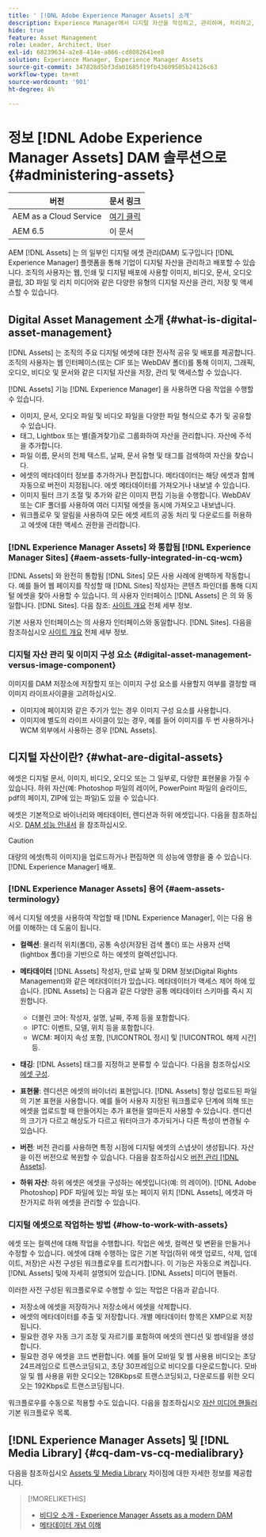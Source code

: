 ```yaml
---
title: ' [!DNL Adobe Experience Manager Assets] 소개'
description: Experience Manager에서 디지털 자산을 작성하고, 관리하며, 처리하고, 배포합니다. 이 안내서에서는 모범 사례, 접근성 기능 및 AEM 6.5 자산 사용 방법에 대해 설명합니다.
hide: true
feature: Asset Management
role: Leader, Architect, User
exl-id: 68239634-a2e8-414e-a866-cd8082641ee8
solution: Experience Manager, Experience Manager Assets
source-git-commit: 347828d5bf3da01685f19fb43609505b24126c63
workflow-type: tm+mt
source-wordcount: '901'
ht-degree: 4%

---
```



# 정보 [!DNL Adobe Experience Manager Assets] DAM 솔루션으로 {#administering-assets}

| 버전 | 문서 링크 |
| -------- | ---------------------------- |
| AEM as a Cloud Service | [여기 클릭](https://experienceleague.adobe.com/ko/docs/experience-manager-cloud-service/content/assets/overview) |
| AEM 6.5 | 이 문서 |

AEM [!DNL Assets] 는 의 일부인 디지털 에셋 관리(DAM) 도구입니다 [!DNL Experience Manager] 플랫폼을 통해 기업이 디지털 자산을 관리하고 배포할 수 있습니다. 조직의 사용자는 웹, 인쇄 및 디지털 배포에 사용할 이미지, 비디오, 문서, 오디오 클립, 3D 파일 및 리치 미디어와 같은 다양한 유형의 디지털 자산을 관리, 저장 및 액세스할 수 있습니다.

## Digital Asset Management 소개 {#what-is-digital-asset-management}

[!DNL Assets] 는 조직의 주요 디지털 에셋에 대한 전사적 공유 및 배포를 제공합니다. 조직의 사용자는 웹 인터페이스(또는 CIF 또는 WebDAV 폴더)를 통해 이미지, 그래픽, 오디오, 비디오 및 문서와 같은 디지털 자산을 저장, 관리 및 액세스할 수 있습니다.

[!DNL Assets] 기능 [!DNL Experience Manager] 을 사용하면 다음 작업을 수행할 수 있습니다.

* 이미지, 문서, 오디오 파일 및 비디오 파일을 다양한 파일 형식으로 추가 및 공유할 수 있습니다.
* 태그, Lightbox 또는 별(즐겨찾기)로 그룹화하여 자산을 관리합니다. 자산에 주석을 추가합니다.
* 파일 이름, 문서의 전체 텍스트, 날짜, 문서 유형 및 태그를 검색하여 자산을 찾습니다.
* 에셋의 메타데이터 정보를 추가하거나 편집합니다. 메타데이터는 해당 에셋과 함께 자동으로 버전이 지정됩니다. 에셋 메타데이터를 가져오거나 내보낼 수 있습니다.
* 이미지 필터 크기 조절 및 추가와 같은 이미지 편집 기능을 수행합니다. WebDAV 또는 CIF 폴더를 사용하여 여러 디지털 에셋을 동시에 가져오고 내보냅니다.
* 워크플로우 및 알림을 사용하여 모든 에셋 세트의 공동 처리 및 다운로드를 허용하고 에셋에 대한 액세스 권한을 관리합니다.

### [!DNL Experience Manager Assets] 와 통합됨 [!DNL Experience Manager Sites] {#aem-assets-fully-integrated-in-cq-wcm}

[!DNL Assets] 와 완전히 통합됨 [!DNL Sites] 모든 사용 사례에 완벽하게 작동합니다. 예를 들어 웹 페이지를 작성할 때 [!DNL Sites] 작성자는 콘텐츠 파인더를 통해 디지털 에셋을 찾아 사용할 수 있습니다. 의 사용자 인터페이스 [!DNL Assets] 은 의 와 동일합니다. [!DNL Sites]. 다음 참조: [사이트 개요](/help/sites-authoring/page-authoring.md) 전체 세부 정보.

기본 사용자 인터페이스는 의 사용자 인터페이스와 동일합니다. [!DNL Sites]. 다음을 참조하십시오 [사이트 개요](/help/sites-authoring/page-authoring.md) 전체 세부 정보.

### 디지털 자산 관리 및 이미지 구성 요소 {#digital-asset-management-versus-image-component}

이미지를 DAM 저장소에 저장할지 또는 이미지 구성 요소를 사용할지 여부를 결정할 때 이미지 라이프사이클을 고려하십시오.

* 이미지에 페이지와 같은 주기가 있는 경우 이미지 구성 요소를 사용합니다.
* 이미지에 별도의 라이프 사이클이 있는 경우, 예를 들어 이미지를 두 번 사용하거나 WCM 외부에서 사용하는 경우 [!DNL Assets].

## 디지털 자산이란? {#what-are-digital-assets}

에셋은 디지털 문서, 이미지, 비디오, 오디오 또는 그 일부로, 다양한 표현물을 가질 수 있습니다. 하위 자산(예: Photoshop 파일의 레이어, PowerPoint 파일의 슬라이드, pdf의 페이지, ZIP에 있는 파일)도 있을 수 있습니다.

에셋은 기본적으로 바이너리와 메타데이터, 렌디션과 하위 에셋입니다. 다음을 참조하십시오. [DAM 성능 안내서](/help/sites-deploying/assets-performance-sizing.md) 을 참조하십시오.

>[!CAUTION]
>
>대량의 에셋(특히 이미지)을 업로드하거나 편집하면 의 성능에 영향을 줄 수 있습니다. [!DNL Experience Manager] 배포.

### [!DNL Experience Manager Assets] 용어 {#aem-assets-terminology}

에서 디지털 에셋을 사용하여 작업할 때 [!DNL Experience Manager], 이는 다음 용어를 이해하는 데 도움이 됩니다.

* **컬렉션**: 물리적 위치(폴더), 공통 속성(저장된 검색 폴더) 또는 사용자 선택(lightbox 폴더)을 기반으로 하는 에셋의 컬렉션입니다.

* **메타데이터** [!DNL Assets] 작성자, 만료 날짜 및 DRM 정보(Digital Rights Management)와 같은 메타데이터가 있습니다. 메타데이터가 액세스 제어 하에 있습니다. [!DNL Assets] 는 다음과 같은 다양한 공통 메타데이터 스키마를 즉시 지원합니다.

   * 더블린 코어: 작성자, 설명, 날짜, 주제 등을 포함합니다.
   * IPTC: 이벤트, 모델, 위치 등을 포함합니다.
   * WCM: 페이지 속성 포함, [!UICONTROL 정시] 및 [!UICONTROL 해제 시간]등.

* **태깅**: [!DNL Assets] 태그를 지정하고 분류할 수 있습니다. 다음을 참조하십시오 [에셋 구성](/help/assets/organize-assets.md).

* **표현물**: 렌디션은 에셋의 바이너리 표현입니다. [!DNL Assets] 항상 업로드된 파일의 기본 표현을 사용합니다. 예를 들어 사용자 지정된 워크플로우 단계에 의해 또는 에셋을 업로드할 때 만들어지는 추가 표현을 얼마든지 사용할 수 있습니다. 렌디션의 크기가 다르고 해상도가 다르고 워터마크가 추가되거나 다른 특성이 변경될 수 있습니다.

* **버전**: 버전 관리를 사용하면 특정 시점에 디지털 에셋의 스냅샷이 생성됩니다. 자산을 이전 버전으로 복원할 수 있습니다. 다음을 참조하십시오 [버전 관리 [!DNL Assets]](manage-assets.md#asset-versioning).

* **하위 자산**: 하위 에셋은 에셋을 구성하는 에셋입니다(예: 의 레이어). [!DNL Adobe Photoshop] PDF 파일에 있는 파일 또는 페이지 위치 [!DNL Assets], 에셋과 마찬가지로 하위 에셋을 관리할 수 있습니다.

### 디지털 에셋으로 작업하는 방법 {#how-to-work-with-assets}

에셋 또는 컬렉션에 대해 작업을 수행합니다. 작업은 에셋, 컬렉션 및 변환을 만들거나 수정할 수 있습니다. 에셋에 대해 수행하는 많은 기본 작업(하위 에셋 업로드, 삭제, 업데이트, 저장)은 사전 구성된 워크플로우를 트리거합니다. 이 기능은 자동으로 켜집니다. [!DNL Assets] 및에 자세히 설명되어 있습니다. [!DNL Assets] 미디어 핸들러.

이러한 사전 구성된 워크플로우로 수행할 수 있는 작업은 다음과 같습니다.

* 저장소에 에셋을 저장하거나 저장소에서 에셋을 삭제합니다.
* 에셋의 메타데이터를 추출 및 저장합니다. 개별 메타데이터 항목은 XMP으로 저장됩니다.
* 필요한 경우 자동 크기 조정 및 자르기를 포함하여 에셋의 렌디션 및 썸네일을 생성합니다.
* 필요한 경우 에셋을 코드 변환합니다. 예를 들어 모바일 및 웹 사용용 비디오는 초당 24프레임으로 트랜스코딩되고, 초당 30프레임으로 비디오를 다운로드합니다. 모바일 및 웹 사용을 위한 오디오는 128Kbps로 트랜스코딩되고, 다운로드를 위한 오디오는 192Kbps로 트랜스코딩됩니다.

워크플로우를 수동으로 적용할 수도 있습니다. 다음을 참조하십시오 [자산 미디어 핸들러](media-handlers.md)기본 워크플로우 목록.

## [!DNL Experience Manager Assets] 및 [!DNL Media Library] {#cq-dam-vs-cq-medialibrary}

다음을 참조하십시오 [Assets 및 Media Library](medialibrary.md) 차이점에 대한 자세한 정보를 제공합니다.

>[!MORELIKETHIS]
>
>* [비디오 소개 - Experience Manager Assets as a modern DAM](https://www.youtube.com/watch?v=PBwQqZgC-yo)
>* [메타데이터 개념 이해](/help/assets/metadata-concepts.md)
